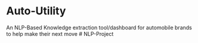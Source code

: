 # Auto-Utility
An NLP-Based Knowledge extraction tool/dashboard for automobile brands to help make their next move
#   N L P - P r o j e c t  
 